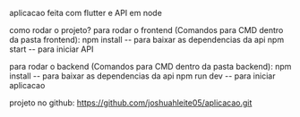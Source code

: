 aplicacao feita com flutter e API em node

como rodar o projeto?
para rodar o frontend (Comandos para CMD dentro da pasta frontend):
npm install  -- para baixar as dependencias da api
npm start -- para iniciar API

para rodar o backend (Comandos para CMD dentro da pasta backend):
npm install  -- para baixar as dependencias da api
npm run dev -- para iniciar aplicacao

projeto no github:
https://github.com/joshuahleite05/aplicacao.git